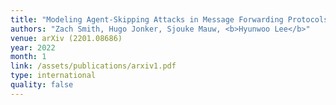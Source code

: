 ```yaml
---
title: "Modeling Agent-Skipping Attacks in Message Forwarding Protocols"
authors: "Zach Smith, Hugo Jonker, Sjouke Mauw, <b>Hyunwoo Lee</b>"
venue: arXiv (2201.08686)
year: 2022
month: 1
link: /assets/publications/arxiv1.pdf
type: international
quality: false
---
```

